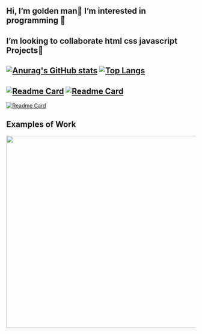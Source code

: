   ## Hi, I’m golden man👋 I’m interested in programming 👀 
 ## I’m looking to collaborate html css javascript Projects💞️



## [![Anurag's GitHub stats](https://github-readme-stats.vercel.app/api?username=goldenman-dev)](https://github.com/goldenman-dev/goldenman-dev)   [![Top Langs](https://github-readme-stats.vercel.app/api/top-langs/?username=goldenman-dev&layout)](https://github.com/goldenman-dev/goldenman-dev)

## [![Readme Card](https://github-readme-stats.vercel.app/api/pin/?username=goldenman-dev&repo=iq-rec-electron)](https://github.com/goldenman-dev/iq-rec-electron)    [![Readme Card](https://github-readme-stats.vercel.app/api/pin/?username=goldenman-dev&repo=sysinfo)](https://github.com/goldenman-dev/sysinfo)
[![Readme Card](https://github-readme-stats.vercel.app/api/pin/?username=goldenman-dev&repo=golden)](https://github.com/goldenman-dev/golden)
## Examples of Work
<img src="mywork.gif" width="512" >
